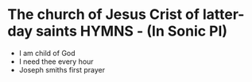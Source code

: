 # The church of Jesus Crist of latter-day saints HYMNS - (In Sonic PI)

- I am child of God
- I need thee every hour
- Joseph smiths first prayer
